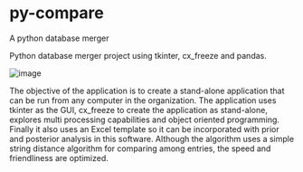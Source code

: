 # py-compare
A python database merger

Python database merger project using tkinter, cx_freeze and pandas. 

![image](https://user-images.githubusercontent.com/19597283/52545457-abef5580-2d85-11e9-8246-7c8e7f34b4e7.png)
 
The objective of the application is to create a stand-alone application that can be run from any computer in the organization. 
The application uses tkinter as the GUI, cx_freeze to create the application as stand-alone, explores multi processing capabilities and object oriented programming. Finally it also uses an Excel template so it can be incorporated with prior and posterior analysis in this software.
Although the algorithm uses a simple string distance algorithm for comparing among entries, the speed and friendliness are optimized.
